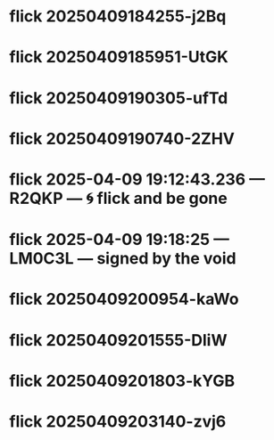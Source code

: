 # flick 20250409184255-j2Bq
# flick 20250409185951-UtGK
# flick 20250409190305-ufTd
# flick 20250409190740-2ZHV
# flick 2025-04-09 19:12:43.236 — R2QKP — 🌀 flick and be gone
# flick 2025-04-09 19:18:25 — LM0C3L — signed by the void
# flick 20250409200954-kaWo
# flick 20250409201555-DliW
# flick 20250409201803-kYGB
# flick 20250409203140-zvj6
